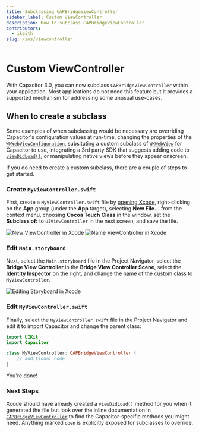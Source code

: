 ```yaml
---
title: Subclassing CAPBridgeViewController
sidebar_label: Custom ViewController
description: How to subclass CAPBridgeViewController
contributors:
  - ikeith
slug: /ios/viewcontroller
---
```


# Custom ViewController

With Capacitor 3.0, you can now subclass `CAPBridgeViewController` within your application. Most applications do not need this feature but it provides a supported mechanism for addressing some unusual use-cases.

## When to create a subclass

Some examples of when subclassing would be necessary are overriding Capacitor's configuration values at run-time, changing the properties of the [`WKWebViewConfiguration`](https://developer.apple.com/documentation/webkit/wkwebviewconfiguration), subsituting a custom subclass of [`WKWebView`](https://developer.apple.com/documentation/webkit/wkwebview) for Capacitor to use, integrating a 3rd party SDK that suggests adding code to [`viewDidLoad()`](https://developer.apple.com/documentation/uikit/uiviewcontroller/1621495-viewdidload), or manipulating native views before they appear onscreen.

If you do need to create a custom subclass, there are a couple of steps to get started.

### Create `MyViewController.swift`

First, create a `MyViewController.swift` file by [opening Xcode](/main/ios/index.md#opening-the-ios-project), right-clicking on the **App** group (under the **App** target), selecting **New File...** from the context menu, choosing **Cocoa Touch Class** in the window, set the **Subclass of:** to `UIViewController` in the next screen, and save the file.

![New ViewController in Xcode](/img/v6/docs/ios/xcode-create-viewcontroller.png)
![Name ViewController in Xcode](/img/v6/docs/ios/xcode-name-viewcontroller.png)

### Edit `Main.storyboard`

Next, select the `Main.storyboard` file in the Project Navigator, select the **Bridge View Controller** in the **Bridge View Controller Scene**, select the **Identity Inspector** on the right, and change the name of the custom class to `MyViewController`.

![Editing Storyboard in Xcode](/img/v6/docs/ios/xcode-edit-storyboard.png)

### Edit `MyViewController.swift`

Finally, select the `MyViewController.swift` file in the Project Navigator and edit it to import Capacitor and change the parent class:

```swift
import UIKit
import Capacitor

class MyViewController: CAPBridgeViewController {
    // additional code
}
```

You're done!

### Next Steps

Xcode should have already created a `viewDidLoad()` method for you when it generated the file but look over the inline documentation in [`CAPBridgeViewController`](https://github.com/ionic-team/capacitor/blob/main/ios/Capacitor/Capacitor/CAPBridgeViewController.swift) to find the Capacitor-specific methods you might need. Anything marked `open` is explicitly exposed for subclasses to override.
